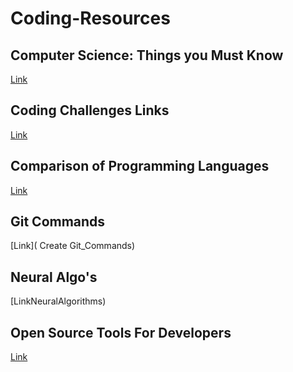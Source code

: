 # Coding-Resources


## Computer Science: Things you Must Know
[Link](CSNeedToKnow)

## Coding Challenges Links
[Link](CodingChallengeLinks)

## Comparison of Programming Languages
[Link](ComparisonOfProgrammingLanguages)

## Git Commands
[Link](
Create Git_Commands)

## Neural Algo's
[LinkNeuralAlgorithms)

## Open Source Tools For Developers
[Link](Programming_Paradigms)
